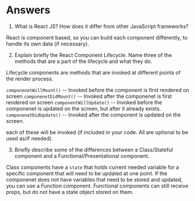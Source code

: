 # Answers

1. What is React JS? How does it differ from other JavaScript frameworks?

React is component based, so you can build each component differently, to handle its own data (if necessary).

2. Explain briefly the React Component Lifecycle. Name three of the methods that are a part of the lifecycle and what they do.

Lifecycle components are methods that are invoked at different points of the render process.  

`componenetWillMount()` -- Invoked before the component is first rendered on screen
`componenetDidMount()` -- Invoked after the componenet is first rendered on screen
`componentWillUpdate()` -- Invoked before the componenet is updated on the screen, but after it already exists.
`componenetDidUpdate()` -- Invoked after the component is updated on the screen.

each of these will be invoked (if included in your code.  All are optional to be used as/if needed).  

3. Briefly describe some of the differences between a Class/Stateful component and a Functional/Presentational component.

Class components have a `state` that holds current needed variable for a specific component that will need to be updated at one point.
If the componenet does not have variables that need to be stored and updated, you can use a Function component. Functional components
can still receive props, but do not have a state object stored on them.